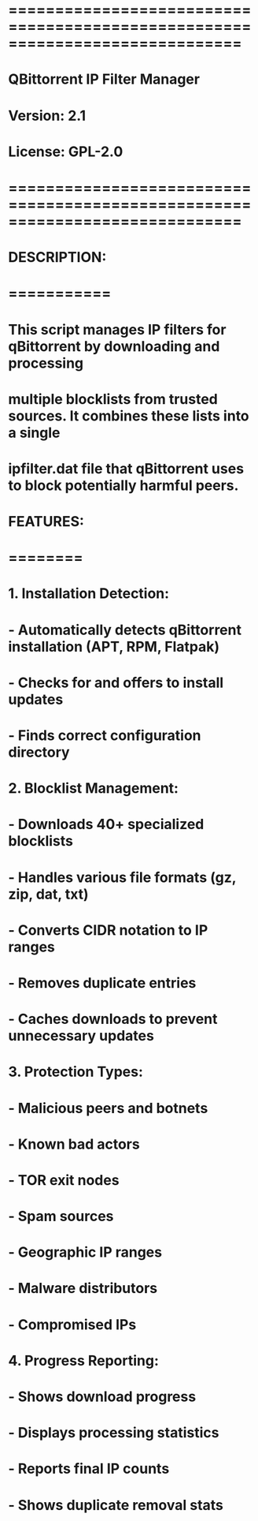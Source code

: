 # =============================================================================
# QBittorrent IP Filter Manager
# Version: 2.1
# License: GPL-2.0
# =============================================================================

# DESCRIPTION:
# ===========
# This script manages IP filters for qBittorrent by downloading and processing
# multiple blocklists from trusted sources. It combines these lists into a single
# ipfilter.dat file that qBittorrent uses to block potentially harmful peers.

# FEATURES:
# ========
# 1. Installation Detection:
#    - Automatically detects qBittorrent installation (APT, RPM, Flatpak)
#    - Checks for and offers to install updates
#    - Finds correct configuration directory
#
# 2. Blocklist Management:
#    - Downloads 40+ specialized blocklists
#    - Handles various file formats (gz, zip, dat, txt)
#    - Converts CIDR notation to IP ranges
#    - Removes duplicate entries
#    - Caches downloads to prevent unnecessary updates
#
# 3. Protection Types:
#    - Malicious peers and botnets
#    - Known bad actors
#    - TOR exit nodes
#    - Spam sources
#    - Geographic IP ranges
#    - Malware distributors
#    - Compromised IPs
#
# 4. Progress Reporting:
#    - Shows download progress
#    - Displays processing statistics
#    - Reports final IP counts
#    - Shows duplicate removal stats
